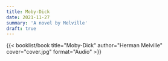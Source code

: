 ```yaml
---
title: Moby-Dick
date: 2021-11-27
summary: 'A novel by Melville'
draft: true
---
```


{{< booklist/book
title="Moby-Dick"
author="Herman Melville"
cover="cover.jpg"
format="Audio" >}}
